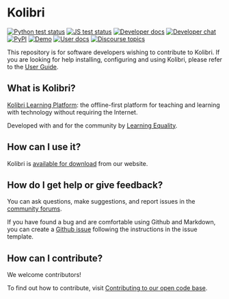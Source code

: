 
# Kolibri

[![Python test status](https://github.com/learningequality/kolibri/actions/workflows/tox.yml/badge.svg?branch=develop)](https://github.com/learningequality/kolibri/actions/workflows/tox.yml)
[![JS test status](https://github.com/learningequality/kolibri/actions/workflows/yarn.yml/badge.svg?branch=develop)](https://github.com/learningequality/kolibri/actions/workflows/yarn.yml)
[![Developer docs](https://img.shields.io/badge/docs-dev-blue.svg)](http://kolibri-dev.readthedocs.org/en/develop/)
[![Developer chat](https://img.shields.io/badge/chat-dev-blue.svg)](http://webchat.freenode.net?channels=%23kolibri)
[![PyPI](https://img.shields.io/pypi/v/kolibri.svg?color=blue)](https://pypi.org/project/kolibri/)
[![Demo](https://img.shields.io/badge/demo-online-blue.svg)](http://kolibridemo.learningequality.org/)
[![User docs](https://img.shields.io/badge/docs-user-blue.svg)](http://kolibri.readthedocs.org/en/latest/)
[![Discourse topics](https://img.shields.io/discourse/https/community.learningequality.org/topics.svg?color=blue)](https://community.learningequality.org/)

This repository is for software developers wishing to contribute to Kolibri. If you are looking for help installing, configuring and using Kolibri, please refer to the [User Guide](https://kolibri.readthedocs.io/). 


## What is Kolibri?

[Kolibri Learning Platform](https://learningequality.org/kolibri/): the offline-first platform for teaching and learning with technology without requiring the Internet.

Developed with and for the community by [Learning Equality](https://learningequality.org/).

## How can I use it?
 
Kolibri is [available for download](https://learningequality.org/download/) from our website.

## How do I get help or give feedback?

You can ask questions, make suggestions, and report issues in the [community forums](https://community.learningequality.org/).

If you have found a bug and are comfortable using Github and Markdown, you can create a [Github issue](https://github.com/learningequality/kolibri/issues) following the instructions in the issue template.

## How can I contribute?

We welcome contributors!

To find out how to contribute, visit [Contributing to our open code base](https://learningequality.org/contributing-to-our-open-code-base).
